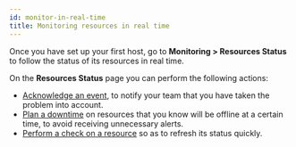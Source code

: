 ```yaml
---
id: monitor-in-real-time
title: Monitoring resources in real time
---
```


Once you have set up your first host, go to **Monitoring > Resources Status** to follow the status of its resources in real time.

On the **Resources Status** page you can perform the following actions:

* [Acknowledge an event](../alerts-notifications/acknowledge.md), to notify your team that you have taken the problem into account.
* [Plan a downtime](../alerts-notifications/downtimes.md) on resources that you know will be offline at a certain time, to avoid receiving unnecessary alerts.
* [Perform a check on a resource](../alerts-notifications/resources-status.md#refresh-a-status) so as to refresh its status quickly.
